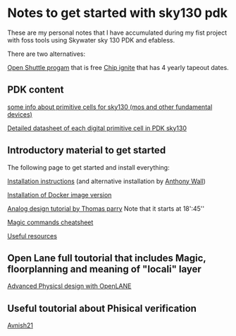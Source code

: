 # Notes to get started with sky130 pdk
These are my personal notes that I have accumulated during my fist project with foss tools using Skywater sky 130 PDK and efabless.

There are two alternatives:

[Open Shuttle progam](https://efabless.com/open_shuttle_program) that is free
[Chip ignite](https://efabless.com/) that has 4 yearly tapeout dates.

## PDK content

[some info about primitive cells for sky130 (mos and other fundamental devices)](https://diychip.org/sky130/sky130_fd_pr/cells/)

[Detailed datasheet of each digital primitive cell in PDK sky130](https://antmicro-skywater-pdk-docs.readthedocs.io/en/test-submodules-in-rtd/contents.html)


## Introductory material to get started
The following page to get started and install everything:

[Installation instructions](./doc/installation_manual.md) (and alternative installation by [Anthony Wall](https://anthonywall.ie/opentools/))

[Installation of Docker image version](./doc/installation_docker.md)

[Analog design tutorial by Thomas parry](https://youtu.be/qABMStGDCTU?t=1135) Note that it starts at 18':45''

[Magic commands cheatsheet](./doc/magic_cheatsheet.md)

[Useful resources](./doc/Resources.md)

## Open Lane full toutorial that includes Magic, floorplanning and meaning of "locali" layer
[Advanced Physicsl design with OpenLANE](https://github.com/aasthadave9/Advanced-Physical-Design-Using-OpenLANE-Sky130)

## Useful toutorial about Phisical verification
[Avnish21](https://github.com/Avnish21/VSD-Physical-Verification-Using-Sky130)
